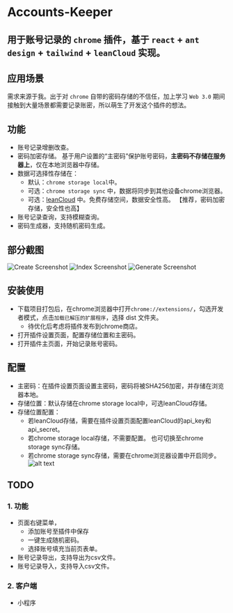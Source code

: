 # Accounts-Keeper

用于账号记录的 `chrome` 插件，基于 `react` + `ant design`  + `tailwind` + `leanCloud` 实现。
--- 
## 应用场景

需求来源于我。出于对 `chrome` 自带的密码存储的不信任，加上学习 `Web 3.0` 期间接触到大量场景都需要记录账密，所以萌生了开发这个插件的想法。

## 功能
- 账号记录增删改查。
- 密码加密存储。 基于用户设置的“主密码”保护账号密码，<strong>主密码不存储在服务器上</strong>，仅在本地浏览器中存储。
- 数据可选择性存储在：
  - 默认：`chrome storage local`中。
  - 可选：`chrome storage sync` 中，数据将同步到其他设备chrome浏览器。
  - 可选：[leanCloud](https://www.leancloud.cn/) 中。免费存储空间，数据安全性高。 【推荐，密码加密存储，安全性也高】
- 账号记录查询，支持模糊查询。
- 密码生成器，支持随机密码生成。

## 部分截图
<div class="flex justify-between items-center gap-4">
  <img src="public/create.png" alt="Create Screenshot" class="w-1/5 rounded-lg">
  <img src="public/index.png" alt="Index Screenshot" class="w-1/5 rounded-lg">
  <img src="public/generate.png" alt="Generate Screenshot" class="w-1/5 rounded-lg">
</div>

## 安装使用

- 下载项目打包后，在chrome浏览器中打开`chrome://extensions/`，勾选开发者模式，点击`加载已解压的扩展程序`，选择 dist 文件夹。
  - 待优化后考虑将插件发布到chrome商店。
- 打开插件设置页面，配置存储位置和主密码。
- 打开插件主页面，开始记录账号密码。

## 配置

- 主密码：在插件设置页面设置主密码，密码将被SHA256加密，并存储在浏览器本地。
- 存储位置：默认存储在chrome storage local中，可选leanCloud存储。
- 存储位置配置：
  - 若leanCloud存储，需要在插件设置页面配置leanCloud的api_key和api_secret。
  - 若chrome storage local存储，不需要配置。 也可切换至chrome storage sync存储。
  - 若chrome storage sync存储，需要在chrome浏览器设置中开启同步。
  ![alt text](public/settings.png)




## TODO

### 1. 功能
- 页面右键菜单，
  - 添加账号至插件中保存
  - 一键生成随机密码。
  - 选择账号填充当前页表单。
- 账号记录导出，支持导出为csv文件。
- 账号记录导入，支持导入csv文件。
  
### 2. 客户端
  - 小程序
